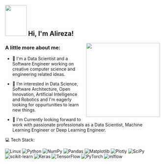 <h2><img src="https://media.giphy.com/media/v1.Y2lkPTc5MGI3NjExZnQ0Z2Vxbm96cWs0aTdxemZld3VreDkwOXl5eTV2N3owMHFsZW9qMSZlcD12MV9pbnRlcm5hbF9naWZfYnlfaWQmY3Q9cw/siIPEFuHkcNZ8HnQdO/giphy.gif" width="70" height="100"> Hi, I'm Alireza!</h2>
<img align='right' src="https://media.giphy.com/media/Hi5evcgAbgfJlsB0sD/giphy.gif" width="240">

### A little more about me:

- 🔭 I'm a Data Scientist and a Software Engineer working on creative computer science and engineering related ideas. 

- 🌱 I’m interested in Data Science, Software Architecture, Open Innovation, Artificial Intelligence and Robotics and I'm eagerly looking for oppurtunities to learn new things.

- 👯 I'm Currently looking forward to work with passionate professionals as a Data Scientist, Machine Learning Engineer or Deep Learning Engineer.

💻 Tech Stack: <br>

![Linux](https://img.shields.io/badge/linux%23FCC624.svg?style=for-the-badge&logo=linux&logoColor=white)
![Python](https://img.shields.io/badge/Python-%233776AB.svg?style=for-the-badge&logo=Python&logoColor=white)
![NumPy](https://img.shields.io/badge/numpy-%23013243.svg?style=for-the-badge&logo=numpy&logoColor=white)
![Pandas](https://img.shields.io/badge/pandas-%23150458.svg?style=for-the-badge&logo=pandas&logoColor=white)
![Matplotlib](https://img.shields.io/badge/Matplotlib-%23ffffff.svg?style=for-the-badge&logo=Matplotlib&logoColor=black)
![Plotly](https://img.shields.io/badge/Plotly-%233F4F75.svg?style=for-the-badge&logo=plotly&logoColor=white)
![SciPy](https://img.shields.io/badge/SciPy-%230C55A5.svg?style=for-the-badge&logo=scipy&logoColor=%white)
![scikit-learn](https://img.shields.io/badge/scikit--learn-%23F7931E.svg?style=for-the-badge&logo=scikit-learn&logoColor=white)
![Keras](https://img.shields.io/badge/Keras-%23D00000.svg?style=for-the-badge&logo=Keras&logoColor=white)
![TensorFlow](https://img.shields.io/badge/TensorFlow-%23FF6F00.svg?style=for-the-badge&logo=TensorFlow&logoColor=white)
![PyTorch](https://img.shields.io/badge/PyTorch-%23EE4C2C.svg?style=for-the-badge&logo=PyTorch&logoColor=white)
![mlflow](https://img.shields.io/badge/mlflow-%23d9ead3.svg?style=for-the-badge&logo=numpy&logoColor=blue)
